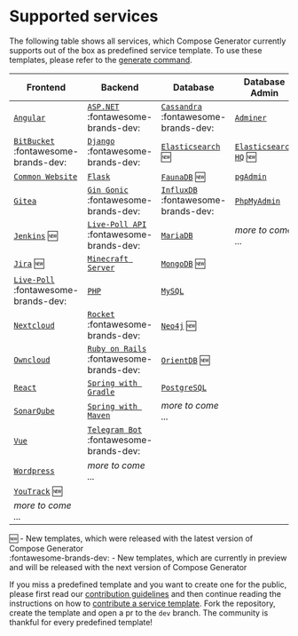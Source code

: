 # Supported services

The following table shows all services, which Compose Generator currently supports out of the box as predefined service template. To use these templates, please refer to the [generate command](../usage/generate).

| Frontend                                                                                                                                          | Backend                                                                                                                                               | Database                                                                                                                                          | Database Admin                                                                                                                               |
| ------------------------------------------------------------------------------------------------------------------------------------------------- | ----------------------------------------------------------------------------------------------------------------------------------------------------- | ------------------------------------------------------------------------------------------------------------------------------------------------- | -------------------------------------------------------------------------------------------------------------------------------------------- |
| [`Angular`](https://github.com/compose-generator/compose-generator/tree/dev/predefined-services/frontend/angular)                                 | [`ASP.NET`](https://github.com/compose-generator/compose-generator/tree/dev/predefined-services/backend/aspnet) :fontawesome-brands-dev:              | [`Cassandra`](https://github.com/compose-generator/compose-generator/tree/dev/predefined-services/database/cassandra) :fontawesome-brands-dev:    | [`Adminer`](https://github.com/compose-generator/compose-generator/tree/dev/predefined-services/db-admin/adminer)                            |
| [`BitBucket`](https://github.com/compose-generator/compose-generator/tree/dev/predefined-services/frontend/bitbucket) :fontawesome-brands-dev:    | [`Django`](https://github.com/compose-generator/compose-generator/tree/dev/predefined-services/backend/django) :fontawesome-brands-dev:               | [`Elasticsearch`](https://github.com/compose-generator/compose-generator/tree/dev/predefined-services/database/elasticsearch) :new:               | [`Elasticsearch HQ`](https://github.com/compose-generator/compose-generator/tree/dev/predefined-services/db-admin/elasticsearch-hq) :new:    |
| [`Common Website`](https://github.com/compose-generator/compose-generator/tree/dev/predefined-services/frontend/common-website)                   | [`Flask`](https://github.com/compose-generator/compose-generator/tree/dev/predefined-services/backend/flask)                                          | [`FaunaDB`](https://github.com/compose-generator/compose-generator/tree/dev/predefined-services/database/faunadb) :new:                           | [`pgAdmin`](https://github.com/compose-generator/compose-generator/tree/dev/predefined-services/db-admin/pgadmin)                            |
| [`Gitea`](https://github.com/compose-generator/compose-generator/tree/dev/predefined-services/frontend/gitea)                                     | [`Gin Gonic`](https://github.com/compose-generator/compose-generator/tree/dev/predefined-services/backend/gin) :fontawesome-brands-dev:               | [`InfluxDB`](https://github.com/compose-generator/compose-generator/tree/dev/predefined-services/database/influxdb) :fontawesome-brands-dev:      | [`PhpMyAdmin`](https://github.com/compose-generator/compose-generator/tree/dev/predefined-services/db-admin/phpmyadmin)                      |
| [`Jenkins`](https://github.com/compose-generator/compose-generator/tree/dev/predefined-services/frontend/jenkins) :new:                           | [`Live-Poll API`](https://github.com/compose-generator/compose-generator/tree/dev/predefined-services/backend/live-poll-api) :fontawesome-brands-dev: | [`MariaDB`](https://github.com/compose-generator/compose-generator/tree/dev/predefined-services/database/mariadb)                                 | *more to come ...*                                                                                                                           |
| [`Jira`](https://github.com/compose-generator/compose-generator/tree/dev/predefined-services/frontend/jira) :new:                                 | [`Minecraft Server`](https://github.com/compose-generator/compose-generator/tree/dev/predefined-services/backend/minecraft-server)                    | [`MongoDB`](https://github.com/compose-generator/compose-generator/tree/dev/predefined-services/database/mongodb) :new:                           |                                                                                                                                              |
| [`Live-Poll`](https://github.com/compose-generator/compose-generator/tree/dev/predefined-services/frontend/live-poll) :fontawesome-brands-dev:    | [`PHP`](https://github.com/compose-generator/compose-generator/tree/dev/predefined-services/backend/php)                                              | [`MySQL`](https://github.com/compose-generator/compose-generator/tree/dev/predefined-services/database/mysql)                                     |                                                                                                                                              |
| [`Nextcloud`](https://github.com/compose-generator/compose-generator/tree/dev/predefined-services/frontend/nextcloud)                             | [`Rocket`](https://github.com/compose-generator/compose-generator/tree/dev/predefined-services/backend/rocket) :fontawesome-brands-dev:               | [`Neo4j`](https://github.com/compose-generator/compose-generator/tree/dev/predefined-services/database/neo4j) :new:                               |                                                                                                                                              |
| [`Owncloud`](https://github.com/compose-generator/compose-generator/tree/dev/predefined-services/frontend/owncloud)                               | [`Ruby on Rails`](https://github.com/compose-generator/compose-generator/tree/dev/predefined-services/backend/rails) :fontawesome-brands-dev:         | [`OrientDB`](https://github.com/compose-generator/compose-generator/tree/dev/predefined-services/database/orientdb) :new:                         |                                                                                                                                              |
| [`React`](https://github.com/compose-generator/compose-generator/tree/dev/predefined-services/frontend/react)                                     | [`Spring with Gradle`](https://github.com/compose-generator/compose-generator/tree/dev/predefined-services/backend/spring-gradle)                     | [`PostgreSQL`](https://github.com/compose-generator/compose-generator/tree/dev/predefined-services/database/postgres)                             |                                                                                                                                              |
| [`SonarQube`](https://github.com/compose-generator/compose-generator/tree/dev/predefined-services/frontend/sonarqube)                             | [`Spring with Maven`](https://github.com/compose-generator/compose-generator/tree/dev/predefined-services/backend/spring-maven)                       | *more to come ...*                                                                                                                                |                                                                                                                                              |
| [`Vue`](https://github.com/compose-generator/compose-generator/tree/dev/predefined-services/frontend/vue)                                         | [`Telegram Bot`](https://github.com/compose-generator/compose-generator/tree/dev/predefined-services/backend/telegram-bot) :fontawesome-brands-dev:   |                                                                                                                                                   |                                                                                                                                              |
| [`Wordpress`](https://github.com/compose-generator/compose-generator/tree/dev/predefined-services/frontend/wordpress)                             | *more to come ...*                                                                                                                                    |                                                                                                                                                   |                                                                                                                                              |
| [`YouTrack`](https://github.com/compose-generator/compose-generator/tree/dev/predefined-services/frontend/youtrack) :new:                         |                                                                                                                                                       |                                                                                                                                                   |                                                                                                                                              |
| *more to come ...*                                                                                                                                |                                                                                                                                                       |                                                                                                                                                   |                                                                                                                                              |

:new: - New templates, which were released with the latest version of Compose Generator <br>
:fontawesome-brands-dev: - New templates, which are currently in preview and will be released with the next version of Compose Generator

If you miss a predefined template and you want to create one for the public, please first read our [contribution guidelines](../contributing) and then continue reading the instructions on how to [contribute a service template](https://github.com/compose-generator/compose-generator/blob/docs/supported-services-page/predefined-services/README.md). Fork the repository, create the template and open a pr to the `dev` branch. The community is thankful for every predefined template!
